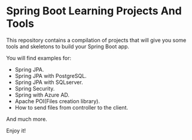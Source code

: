 # Spring Boot Learning Projects And Tools
This repository contains a compilation of projects that will give you some tools and skeletons to build your Spring Boot app. 

You will find examples for:
* Spring JPA.
* Spring JPA with PostgreSQL.
* Spring JPA with SQLserver.
* Spring Security.
* Spring with Azure AD.
* Apache POI(Files creation library).
* How to send files from controller to the client.

And much more. 

Enjoy it!
